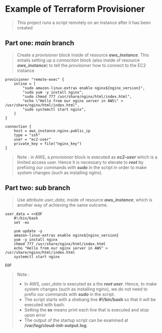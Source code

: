 # Example of Terraform Provisioner

> This project runs a script remotely on an instance after it has been created

## Part one: _main_ branch
> Create a *provisioner* block inside of resource ***aws_instance***. This entails setting up a *connection* block (also inside of resource ***aws_instance***) to tell the *provisioner* how to connect to the EC2 instance

```
provisioner "remote-exec" {
    inline = [
        "sudo amazon-linux-extras enable nginx${nginx_version}",
        "sudo yum -y install nginx",
        "sudo chmod 777 /usr/share/nginx/html/index.html",
        "echo \"Hello from our nginx server in AWS\" > /usr/share/nginx/html/index.html",        
        "sudo systemctl start nginx",
    ]
}

connection {
    host = aws_instance.nginx.public_ip
    type = "ssh"
    user = "ec2-user"
    private_key = file("nginx_key")
}
```
> Note : in AWS, a *provisioner* block is executed as ***ec2-user*** which is a limited access user. Hence it is necessary to elevate to ***root*** by prefixing our commands with ***sudo*** in the script in order to make system changes (such as installing nginx).

## Part two: _sub_ branch
> Use attribute *user_data*, inside of resource ***aws_instance***, which is another way of achieving the same outcome.
```
user_data = <<EOF
    #!/bin/bash
    set -ex

    yum update -y
    amazon-linux-extras enable nginx${nginx_version}
    yum -y install nginx
    chmod 777 /usr/share/nginx/html/index.html
    echo "Hello from our nginx server in AWS" > /usr/share/nginx/html/index.html
    systemctl start nginx
    
EOF
```
> Note : 
> * In AWS, _user_data_ is executed as a the ***root user***.  Hence, to make system changes (such as installing nginx), we do not need to prefix our commands with ***sudo*** in the script. 
> * The script starts with a shebang line **#!/bin/bash** so that it will be executed with bash.
> * Setting the **ex** means print each line that is executed and stop upon error
> * The output of the startup script can be examined at **/var/log/cloud-init-output.log**. 
